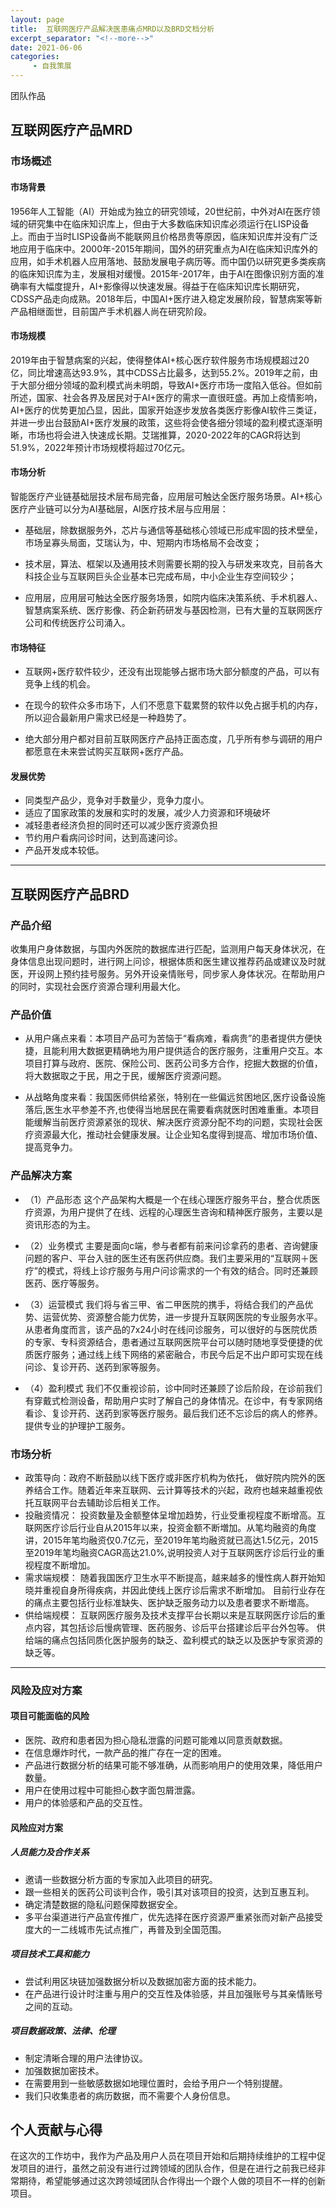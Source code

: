 ```yaml
---
layout: page
title:  互联网医疗产品解决医患痛点MRD以及BRD文档分析
excerpt_separator: "<!--more-->"
date: 2021-06-06
categories:
     - 自我策展
---
```


团队作品

<!--more-->

## 互联网医疗产品MRD  
### 市场概述
#### 市场背景
1956年人工智能（AI）开始成为独立的研究领域，20世纪前，中外对AI在医疗领域的研究集中在临床知识库上，但由于大多数临床知识库必须运行在LISP设备上。而由于当时LISP设备尚不能联网且价格昂贵等原因，临床知识库并没有广泛地应用于临床中。2000年-2015年期间，国外的研究重点为AI在临床知识库外的应用，如手术机器人应用落地、鼓励发展电子病历等。而中国仍以研究更多类疾病的临床知识库为主，发展相对缓慢。2015年-2017年，由于AI在图像识别方面的准确率有大幅度提升，AI+影像得以快速发展。得益于在临床知识库长期研究，CDSS产品走向成熟。2018年后，中国AI+医疗进入稳定发展阶段，智慧病案等新产品相继面世，目前国产手术机器人尚在研究阶段。

#### 市场规模
2019年由于智慧病案的兴起，使得整体AI+核心医疗软件服务市场规模超过20亿，同比增速高达93.9%，其中CDSS占比最多，达到55.2%。2019年之前，由于大部分细分领域的盈利模式尚未明朗，导致AI+医疗市场一度陷入低谷。但如前所述，国家、社会各界及居民对于AI+医疗的需求一直很旺盛。再加上疫情影响，AI+医疗的优势更加凸显，因此，国家开始逐步发放各类医疗影像AI软件三类证，并进一步出台鼓励AI+医疗发展的政策，这些将会使各细分领域的盈利模式逐渐明晰，市场也将会进入快速成长期。艾瑞推算，2020-2022年的CAGR将达到51.9%，2022年预计市场规模将超过70亿元。

#### 市场分析
智能医疗产业链基础层技术层布局完备，应用层可触达全医疗服务场景。AI+核心医疗产业链可以分为AI基础层，AI医疗技术层与应用层：
* 基础层，除数据服务外，芯片与通信等基础核心领域已形成牢固的技术壁垒，市场呈寡头局面，艾瑞认为，中、短期内市场格局不会改变；

* 技术层，算法、框架以及通用技术则需要长期的投入与研发来攻克，目前各大科技企业与互联网巨头企业基本已完成布局，中小企业生存空间较少；

* 应用层，应用层可触达全医疗服务场景，如院内临床决策系统、手术机器人、智慧病案系统、医疗影像、药企新药研发与基因检测，已有大量的互联网医疗公司和传统医疗公司涌入。


#### 市场特征

* 互联网+医疗软件较少，还没有出现能够占据市场大部分额度的产品，可以有竞争上线的机会。

* 在现今的软件众多市场下，人们不愿意下载累赘的软件以免占据手机的内存，所以迎合最新用户需求已经是一种趋势了。

* 绝大部分用户都对目前互联网医疗产品持正面态度，几乎所有参与调研的用户都愿意在未来尝试购买互联网+医疗产品。

#### 发展优势

* 同类型产品少，竞争对手数量少，竞争力度小。
* 适应了国家政策的发展和实时的发展，减少人力资源和环境破坏
* 减轻患者经济负担的同时还可以减少医疗资源负担
* 节约用户看病问诊时间，达到高速问诊。
* 产品开发成本较低。

***

## 互联网医疗产品BRD 
### 产品介绍
收集用户身体数据，与国内外医院的数据库进行匹配，监测用户每天身体状况，在身体信息出现问题时，进行网上问诊，根据体质和医生建议推荐药品或建议及时就医，开设网上预约挂号服务。另外开设亲情账号，同步家人身体状况。在帮助用户的同时，实现社会医疗资源合理利用最大化。

### 产品价值

* 从用户痛点来看：本项目产品可为苦恼于“看病难，看病贵”的患者提供方便快捷，且能利用大数据更精确地为用户提供适合的医疗服务，注重用户交互。本项目打算与政府、医院、保险公司、医药公司多方合作，挖掘大数据的价值，将大数据取之于民，用之于民，缓解医疗资源问题。

* 从战略角度来看：我国医师供给紧张，特别在一些偏远贫困地区,医疗设备设施落后,医生水平参差不齐,也使得当地居民在需要看病就医时困难重重。本项目能缓解当前医疗资源紧张的现状、解决医疗资源分配不均的问题，实现社会医疗资源最大化，推动社会健康发展。让企业知名度得到提高、增加市场价值、提高竞争力。




### 产品解决方案
* （1）产品形态
这个产品架构大概是一个在线心理医疗服务平台，整合优质医疗资源，为用户提供了在线、远程的心理医生咨询和精神医疗服务，主要以是资讯形态的为主。

* （2）业务模式
主要是面向c端，参与者都有前来问诊拿药的患者、咨询健康问题的客户、平台入驻的医生还有医药供应商。我们主要采用的“互联网＋医疗”的模式，将线上诊疗服务与用户问诊需求的一个有效的结合。同时还兼顾医药、医疗等服务。

* （3）运营模式
我们将与省三甲、省二甲医院的携手，将结合我们的产品优势、运营优势、资源整合能力优势，进一步提升互联网医院的专业服务水平。从患者角度而言，该产品的7x24小时在线问诊服务，可以很好的与医院优质的专家、专科资源结合，患者通过互联网医院平台可以随时随地享受便捷的优质医疗服务；通过线上线下网络的紧密融合，市民今后足不出户即可实现在线问诊、复诊开药、送药到家等服务。

* （4）盈利模式
我们不仅重视诊前，诊中同时还兼顾了诊后阶段，在诊前我们有穿戴式检测设备，帮助用户实时了解自己的身体情况。在诊中，有专家网络看诊、复诊开药、送药到家等医疗服务。最后我们还不忘诊后的病人的修养。提供专业的护理护工服务。

### 市场分析
* 政策导向：政府不断鼓励以线下医疗或非医疗机构为依托， 做好院内院外的医养结合工作。随着近年来互联网、云计算等技术的兴起，政府也越来越重视依托互联网平台去辅助诊后相关工作。
* 投融资情况： 投资数量及金额整体呈增加趋势，行业受重视程度不断增高。互联网医疗诊后行业自从2015年以来，投资金额不断増加。从笔均融资的角度讲，2015年笔均融资仅0.7亿元，至2019年笔均融资就已高达1.5亿元，2015至2019年笔均融资CAGR高达21.0%,说明投资人对于互联网医疗诊后行业的重视程度不断增加。
* 需求端规模： 随着我国医疗卫生水平不断提高，越来越多的慢性病人群开始知晓并重视自身所得疾病，并因此使线上医疗诊后需求不断增加。 目前行业存在的痛点主要包括行业标准缺失、医护缺乏服务动力以及患者要求不断増高。
* 供给端规模： 互联网医疗服务及技术支撑平台长期以来是互联网医疗诊后的重点内容，其包括诊后慢病管理、医药服务、诊后平台搭建诊后平台外包等。 供给端的痛点包括同质化医护服务的缺乏、盈利模式的缺乏以及医护专家资源的缺乏等。

***

### 风险及应对方案

#### 项目可能面临的风险
* 医院、政府和患者因为担心隐私泄露的问题可能难以同意贡献数据。
* 在信息爆炸时代，一款产品的推广存在一定的困难。
* 产品进行数据分析的结果可能不够准确，从而影响用户的使用效果，降低用户数量。
* 用户在使用过程中可能担心数字面包屑泄露。
* 用户的体验感和产品的交互性。

#### 风险应对方案
##### 人员能力及合作关系
* 邀请一些数据分析方面的专家加入此项目的研究。
* 跟一些相关的医药公司谈判合作，吸引其对该项目的投资，达到互惠互利。
* 确定清楚数据的隐私问题保障数据安全。
* 多平台渠道进行产品宣传推广，优先选择在医疗资源严重紧张而对新产品接受度大的一二线城市先试点推广，再普及到全国范围。
##### 项目技术工具和能力
* 尝试利用区块链加强数据分析以及数据加密方面的技术能力。
* 在产品进行设计时注重与用户的交互性及体验感，并且加强账号与其亲情账号之间的互动。
##### 项目数据政策、法律、伦理
* 制定清晰合理的用户法律协议。
* 加强数据加密技术。
* 在需要用到一些敏感数据如地理位置时，会给予用户一个特别提醒。
* 我们只收集患者的病历数据，而不需要个人身份信息。


## 个人贡献与心得

在这次的工作坊中，我作为产品及用户人员在项目开始和后期持续维护的工程中促发项目的进行，虽然之前没有进行过跨领域的团队合作，但是在进行之前我已经非常期待，希望能够通过这次跨领域团队合作得出一个跟个人做的项目不一样的创新项目。

